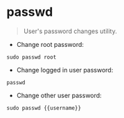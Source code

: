 # passwd

> User's password changes utility.

- Change root password:

`sudo passwd root`

- Change logged in user password:

`passwd`

- Change other user password:

`sudo passwd {{username}}`

